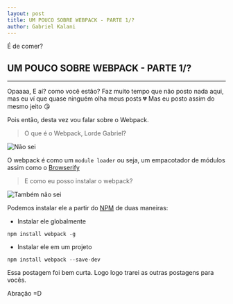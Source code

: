```yaml
---
layout: post
title: UM POUCO SOBRE WEBPACK - PARTE 1/?
author: Gabriel Kalani
---
```


É de comer?

## UM POUCO SOBRE WEBPACK - PARTE 1/?
-----

Opaaaa, E aí? como você estão?
Faz muito tempo que não posto nada aqui, mas eu ví que quase ninguém olha meus posts :broken_heart: 
Mas eu posto assim do mesmo jeito :kissing_heart:

Pois então, desta vez vou falar sobre o Webpack.

> O que é o Webpack, Lorde Gabriel?

![Não sei](https://i.ytimg.com/vi/PeuTwM8MH50/hqdefault.jpg)

O webpack é como um `module loader` ou seja, um empacotador de módulos assim como o [Browserify](http://browserify.org/) 

> E como eu posso instalar o webpack?

![Também não sei](http://geradormemes.com/media/created/ipcsc2.jpg)

Podemos instalar ele a partir do [NPM](https://www.npmjs.com/) de duas maneiras:

- Instalar ele globalmente
>
```shell
npm install webpack -g
```

- Instalar ele em um projeto
>
```shell
npm install webpack --save-dev
```

Essa postagem foi bem curta. Logo logo trarei as outras postagens para vocês.

Abração =D

